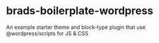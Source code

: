 # brads-boilerplate-wordpress
An example starter theme and block-type plugin that use @wordpress/scripts for JS &amp; CSS
